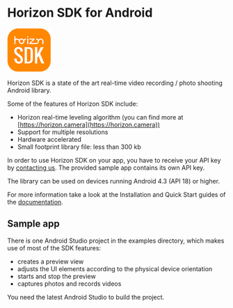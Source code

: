 Horizon SDK for Android
=======================

![Horizon logo](/docs/assets/images/horizonsdk-logo.png)

Horizon SDK is a state of the art real-time video recording / photo shooting Android library.

Some of the features of Horizon SDK include:

* Horizon real-time leveling algorithm (you can find more at [https://horizon.camera](https://horizon.camera))
* Support for multiple resolutions
* Hardware accelerated
* Small footprint library file: less than 300 kb

In order to use Horizon SDK on your app, you have to receive your API key by [contacting us](https://horizon.camera/sdk/). The provided sample app contains its own API key.

The library can be used on devices running Android 4.3 (API 18) or higher. 

For more information take a look at the Installation and Quick Start guides of the [documentation](https://horizoncamera.github.io/HorizonSDK-Android/).

Sample app
--------

There is one Android Studio project in the examples directory, which makes use of most of the SDK features:

* creates a preview view
* adjusts the UI elements according to the physical device orientation
* starts and stop the preview
* captures photos and records videos

You need the latest Android Studio to build the project.




